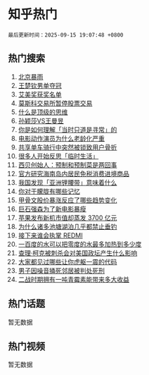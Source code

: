 # 知乎热门

`最后更新时间：2025-09-15 19:07:48 +0800`

## 热门搜索

1. [北京暴雨](https://www.zhihu.com/search?q=%E5%8C%97%E4%BA%AC%E6%9A%B4%E9%9B%A8)
1. [王楚钦男单夺冠](https://www.zhihu.com/search?q=%E7%8E%8B%E6%A5%9A%E9%92%A6%E7%94%B7%E5%8D%95%E5%A4%BA%E5%86%A0)
1. [艾美奖获奖名单](https://www.zhihu.com/search?q=%E8%89%BE%E7%BE%8E%E5%A5%96%E8%8E%B7%E5%A5%96%E5%90%8D%E5%8D%95)
1. [莫斯科交易所暂停股票交易](https://www.zhihu.com/search?q=%E8%8E%AB%E6%96%AF%E7%A7%91%E4%BA%A4%E6%98%93%E6%89%80%E6%9A%82%E5%81%9C%E8%82%A1%E7%A5%A8%E4%BA%A4%E6%98%93)
1. [什么是顶级的思维](https://www.zhihu.com/search?q=%E4%BB%80%E4%B9%88%E6%98%AF%E9%A1%B6%E7%BA%A7%E7%9A%84%E6%80%9D%E7%BB%B4)
1. [孙颖莎VS王曼昱](https://www.zhihu.com/search?q=%E5%AD%99%E9%A2%96%E8%8E%8EVS%E7%8E%8B%E6%9B%BC%E6%98%B1)
1. [你是如何理解「当时只道是寻常」的](https://www.zhihu.com/search?q=%E4%BD%A0%E6%98%AF%E5%A6%82%E4%BD%95%E7%90%86%E8%A7%A3%E3%80%8C%E5%BD%93%E6%97%B6%E5%8F%AA%E9%81%93%E6%98%AF%E5%AF%BB%E5%B8%B8%E3%80%8D%E7%9A%84)
1. [电影动作演员为什么老龄化严重](https://www.zhihu.com/search?q=%E7%94%B5%E5%BD%B1%E5%8A%A8%E4%BD%9C%E6%BC%94%E5%91%98%E4%B8%BA%E4%BB%80%E4%B9%88%E8%80%81%E9%BE%84%E5%8C%96%E4%B8%A5%E9%87%8D)
1. [共享单车骑行中突然被锁致用户骨折](https://www.zhihu.com/search?q=%E5%85%B1%E4%BA%AB%E5%8D%95%E8%BD%A6%E9%AA%91%E8%A1%8C%E4%B8%AD%E7%AA%81%E7%84%B6%E8%A2%AB%E9%94%81%E8%87%B4%E7%94%A8%E6%88%B7%E9%AA%A8%E6%8A%98)
1. [很多人开始反思「临时生活」](https://www.zhihu.com/search?q=%E5%BE%88%E5%A4%9A%E4%BA%BA%E5%BC%80%E5%A7%8B%E5%8F%8D%E6%80%9D%E3%80%8C%E4%B8%B4%E6%97%B6%E7%94%9F%E6%B4%BB%E3%80%8D)
1. [西贝创始人：预制和预制菜是两回事](https://www.zhihu.com/search?q=%E8%A5%BF%E8%B4%9D%E5%88%9B%E5%A7%8B%E4%BA%BA%EF%BC%9A%E9%A2%84%E5%88%B6%E5%92%8C%E9%A2%84%E5%88%B6%E8%8F%9C%E6%98%AF%E4%B8%A4%E5%9B%9E%E4%BA%8B)
1. [官方研究海南岛内居民免税消费进境商品](https://www.zhihu.com/search?q=%E5%AE%98%E6%96%B9%E7%A0%94%E7%A9%B6%E6%B5%B7%E5%8D%97%E5%B2%9B%E5%86%85%E5%B1%85%E6%B0%91%E5%85%8D%E7%A8%8E%E6%B6%88%E8%B4%B9%E8%BF%9B%E5%A2%83%E5%95%86%E5%93%81)
1. [我国发现「亚洲锂腰带」意味着什么](https://www.zhihu.com/search?q=%E6%88%91%E5%9B%BD%E5%8F%91%E7%8E%B0%E3%80%8C%E4%BA%9A%E6%B4%B2%E9%94%82%E8%85%B0%E5%B8%A6%E3%80%8D%E6%84%8F%E5%91%B3%E7%9D%80%E4%BB%80%E4%B9%88)
1. [你对于朦胧有哪些记忆](https://www.zhihu.com/search?q=%E4%BD%A0%E5%AF%B9%E4%BA%8E%E6%9C%A6%E8%83%A7%E6%9C%89%E5%93%AA%E4%BA%9B%E8%AE%B0%E5%BF%86)
1. [甲骨文股价暴涨反应了哪些趋势变化](https://www.zhihu.com/search?q=%E7%94%B2%E9%AA%A8%E6%96%87%E8%82%A1%E4%BB%B7%E6%9A%B4%E6%B6%A8%E5%8F%8D%E5%BA%94%E4%BA%86%E5%93%AA%E4%BA%9B%E8%B6%8B%E5%8A%BF%E5%8F%98%E5%8C%96)
1. [巨石强森为了新电影暴瘦](https://www.zhihu.com/search?q=%E5%B7%A8%E7%9F%B3%E5%BC%BA%E6%A3%AE%E4%B8%BA%E4%BA%86%E6%96%B0%E7%94%B5%E5%BD%B1%E6%9A%B4%E7%98%A6)
1. [苹果发布新机市值却蒸发 3700 亿元](https://www.zhihu.com/search?q=%E8%8B%B9%E6%9E%9C%E5%8F%91%E5%B8%83%E6%96%B0%E6%9C%BA%E5%B8%82%E5%80%BC%E5%8D%B4%E8%92%B8%E5%8F%91%203700%20%E4%BA%BF%E5%85%83)
1. [为什么诸多池塘湖泊几乎都禁止垂钓](https://www.zhihu.com/search?q=%E4%B8%BA%E4%BB%80%E4%B9%88%E8%AF%B8%E5%A4%9A%E6%B1%A0%E5%A1%98%E6%B9%96%E6%B3%8A%E5%87%A0%E4%B9%8E%E9%83%BD%E7%A6%81%E6%AD%A2%E5%9E%82%E9%92%93)
1. [接下来谁会执掌 REDMI](https://www.zhihu.com/search?q=%E6%8E%A5%E4%B8%8B%E6%9D%A5%E8%B0%81%E4%BC%9A%E6%89%A7%E6%8E%8C%20REDMI)
1. [一百度的水可以把零度的水最多加热到多少度](https://www.zhihu.com/search?q=%E4%B8%80%E7%99%BE%E5%BA%A6%E7%9A%84%E6%B0%B4%E5%8F%AF%E4%BB%A5%E6%8A%8A%E9%9B%B6%E5%BA%A6%E7%9A%84%E6%B0%B4%E6%9C%80%E5%A4%9A%E5%8A%A0%E7%83%AD%E5%88%B0%E5%A4%9A%E5%B0%91%E5%BA%A6)
1. [查理·柯克被刺杀会对美国政坛产生什么影响](https://www.zhihu.com/search?q=%E6%9F%A5%E7%90%86%C2%B7%E6%9F%AF%E5%85%8B%E8%A2%AB%E5%88%BA%E6%9D%80%E4%BC%9A%E5%AF%B9%E7%BE%8E%E5%9B%BD%E6%94%BF%E5%9D%9B%E4%BA%A7%E7%94%9F%E4%BB%80%E4%B9%88%E5%BD%B1%E5%93%8D)
1. [大家都见过哪些让你虎躯一震的代码](https://www.zhihu.com/search?q=%E5%A4%A7%E5%AE%B6%E9%83%BD%E8%A7%81%E8%BF%87%E5%93%AA%E4%BA%9B%E8%AE%A9%E4%BD%A0%E8%99%8E%E8%BA%AF%E4%B8%80%E9%9C%87%E7%9A%84%E4%BB%A3%E7%A0%81)
1. [男子因噪音捅死邻居被判处死刑](https://www.zhihu.com/search?q=%E7%94%B7%E5%AD%90%E5%9B%A0%E5%99%AA%E9%9F%B3%E6%8D%85%E6%AD%BB%E9%82%BB%E5%B1%85%E8%A2%AB%E5%88%A4%E5%A4%84%E6%AD%BB%E5%88%91)
1. [二战时期拥有一吨青霉素能带来多大收益](https://www.zhihu.com/search?q=%E4%BA%8C%E6%88%98%E6%97%B6%E6%9C%9F%E6%8B%A5%E6%9C%89%E4%B8%80%E5%90%A8%E9%9D%92%E9%9C%89%E7%B4%A0%E8%83%BD%E5%B8%A6%E6%9D%A5%E5%A4%9A%E5%A4%A7%E6%94%B6%E7%9B%8A)

## 热门话题

暂无数据

## 热门视频

暂无数据